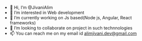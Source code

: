 - 👋 Hi, I’m @JivaniAlim
- 👀 I’m interested in Web development
- 🌱 I’m currently working on Js based(Node js, Angular, React frameworks)  
- 💞️ I’m looking to collaborate on project in such technnologies 
- 📫 You can reach me on my email id alimjivani.dev@gmail.com

<!---
JivaniAlim/JivaniAlim is a ✨ special ✨ repository because its `README.md` (this file) appears on your GitHub profile.
You can click the Preview link to take a look at your changes.
--->
